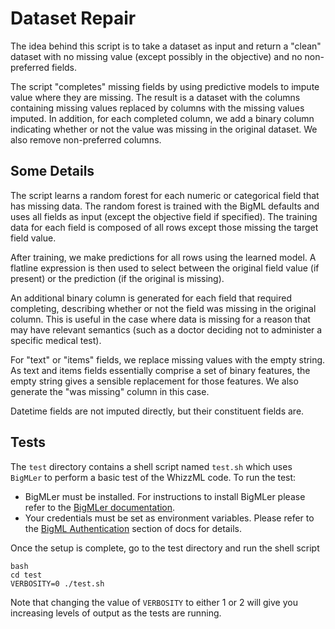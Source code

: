 # Dataset Repair

The idea behind this script is to take a dataset as input and return a
"clean" dataset with no missing value (except possibly in the
objective) and no non-preferred fields.

The script "completes" missing fields by using predictive models to
impute value where they are missing.  The result is a dataset with the
columns containing missing values replaced by columns with the missing
values imputed.  In addition, for each completed column, we add a
binary column indicating whether or not the value was missing in the
original dataset.  We also remove non-preferred columns.

## Some Details

The script learns a random forest for each numeric or categorical
field that has missing data.  The random forest is trained with the
BigML defaults and uses all fields as input (except the objective
field if specified).  The training data for each field is composed of
all rows except those missing the target field value.

After training, we make predictions for all rows using the learned
model.  A flatline expression is then used to select between the
original field value (if present) or the prediction (if the original
is missing).

An additional binary column is generated for each field that required
completing, describing whether or not the field was missing in the
original column.  This is useful in the case where data is missing for
a reason that may have relevant semantics (such as a doctor deciding not to
administer a specific medical test).

For "text" or "items" fields, we replace missing values with the empty
string.  As text and items fields essentially comprise a set of binary
features, the empty string gives a sensible replacement for those
features.  We also generate the "was missing" column in this case.

Datetime fields are not imputed directly, but their constituent
fields are.

## Tests

The `test` directory contains a shell script named `test.sh` which
uses `BigMLer` to perform a basic test of the WhizzML code. To run the
test:

- BigMLer must be installed. For instructions to install BigMLer
please refer to the [BigMLer
documentation](http://bigmler.readthedocs.io/en/latest/#bigmler-installation).
- Your credentials must be set as environment variables. Please refer
to the [BigML
Authentication](http://bigmler.readthedocs.io/en/latest/#bigml-authentication)
section of docs for details.

Once the setup is complete, go to the test directory and run the shell
script

```
bash
cd test
VERBOSITY=0 ./test.sh
```

Note that changing the value of `VERBOSITY` to either 1 or 2 will give
you increasing levels of output as the tests are running.
